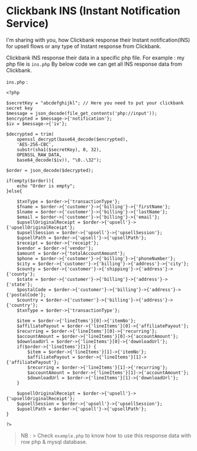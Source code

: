 # Clickbank INS (Instant Notification Service)     

I'm sharing with you, how Clickbank response their Instant notification(INS) for upsell flows or any type of Instant response from Clickbank.

Clickbank INS response their data in a specific php file. For example : my php file is `ins.php` By below code we can get all INS response data from Clickbank.

`ins.php` :

    <?php
    
    $secretKey = "abcdefghijkl"; // Here you need to put your clickbank secret key
    $message = json_decode(file_get_contents('php://input'));
    $encrypted = $message->{'notification'};
    $iv = $message->{'iv'};

    $decrypted = trim(
        openssl_decrypt(base64_decode($encrypted),
        'AES-256-CBC',
        substr(sha1($secretKey), 0, 32),
        OPENSSL_RAW_DATA,
        base64_decode($iv)), "\0..\32");

    $order = json_decode($decrypted);

    if(empty($order)){
        echo "Order is empty";
    }else{

        $txnType = $order->{'transactionType'};
        $fname = $order->{'customer'}->{'billing'}->{'firstName'};
        $lname = $order->{'customer'}->{'billing'}->{'lastName'};
        $email = $order->{'customer'}->{'billing'}->{'email'};
        $upsellOriginalReceipt = $order->{'upsell'}->{'upsellOriginalReceipt'};
        $upsellSession = $order->{'upsell'}->{'upsellSession'};
        $upsellPath = $order->{'upsell'}->{'upsellPath'};
        $receipt = $order->{'receipt'};
        $vendor = $order->{'vendor'};
        $amount = $order->{'totalAccountAmount'};
        $phone = $order->{'customer'}->{'billing'}->{'phoneNumber'};
        $city = $order->{'customer'}->{'billing'}->{'address'}->{'city'};
        $county = $order->{'customer'}->{'shipping'}->{'address'}->{'county'};
        $state = $order->{'customer'}->{'billing'}->{'address'}->{'state'};
        $postalCode = $order->{'customer'}->{'billing'}->{'address'}->{'postalCode'};
        $country = $order->{'customer'}->{'billing'}->{'address'}->{'country'};
        $txnType = $order->{'transactionType'};

        $item = $order->{'lineItems'}[0]->{'itemNo'};
        $affiliatePayout = $order->{'lineItems'}[0]->{'affiliatePayout'};
        $recurring = $order->{'lineItems'}[0]->{'recurring'};
        $accountAmount = $order->{'lineItems'}[0]->{'accountAmount'};
        $downloadUrl = $order->{'lineItems'}[0]->{'downloadUrl'};
        if($order->{'lineItems'}[1]) {
            $item = $order->{'lineItems'}[1]->{'itemNo'};
            $affiliatePayout = $order->{'lineItems'}[1]->{'affiliatePayout'};
            $recurring = $order->{'lineItems'}[1]->{'recurring'};
            $accountAmount = $order->{'lineItems'}[1]->{'accountAmount'};
            $downloadUrl = $order->{'lineItems'}[1]->{'downloadUrl'};
        }

        $upsellOriginalReceipt = $order->{'upsell'}->{'upsellOriginalReceipt'};
        $upsellSession = $order->{'upsell'}->{'upsellSession'};
        $upsellPath = $order->{'upsell'}->{'upsellPath'};
    }
    
    ?>

> NB : > Check `example.php` to know how to use this response data with row php & mysql database.
